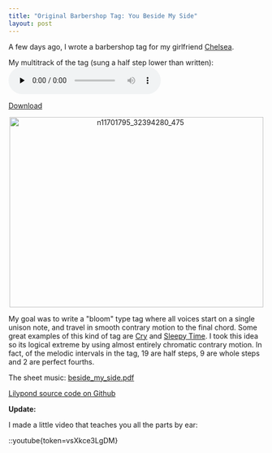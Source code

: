 ```yaml
---
title: "Original Barbershop Tag: You Beside My Side"
layout: post
---
```


A few days ago, I wrote a barbershop tag for my girlfriend <a href="http://www.chelseahollow.com">Chelsea</a>.

My multitrack of the tag (sung a half step lower than written):
<audio id="wp_mep_32" src="{{ site.url }}/uploads/2009/04/you-beside-my-side.mp3" type="audio/mp3"    controls="controls" preload="none"  ></audio>

<a href="{{ site.url }}/uploads/2009/04/you-beside-my-side.mp3">Download</a>
<p style="text-align: center;"><a href="{{ site.url }}/uploads/2009/04/n11701795_32394280_475.jpg"><img class="size-large wp-image-411 aligncenter" title="n11701795_32394280_475" alt="n11701795_32394280_475" src="{{ site.url }}/uploads/2009/04/n11701795_32394280_475-500x375.jpg" width="500" height="375" /></a></p>
My goal was to write a "bloom" type tag where all voices<span id="more-403"></span> start on a single unison note, and travel in smooth contrary motion to the final chord. Some great examples of this kind of tag are <a href="{{ site.url }}/blog/barbershop-multi-track-cry/">Cry</a> and <a href="{{ site.url }}/blog/tag-sleepy-time-down-south/">Sleepy Time</a>. I took this idea so its logical extreme by using almost entirely chromatic contrary motion. In fact, of the melodic intervals in the tag, 19 are half steps, 9 are whole steps and 2 are perfect fourths.

The sheet music: <a href="{{ site.url }}/uploads/2009/04/beside_my_side.pdf">beside_my_side.pdf</a>

<a href="https://github.com/captbaritone/eldredge-you_beside_my_side">Lilypond source code on Github</a>

<strong>Update:</strong>

I made a little video that teaches you all the parts by ear:

::youtube{token=vsXkce3LgDM}

